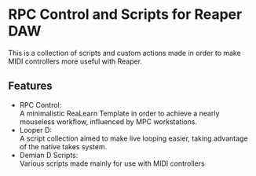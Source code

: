 # RPC Control and Scripts for Reaper DAW
This is a collection of scripts and custom actions made in order to make MIDI controllers more useful with Reaper.  

## Features
* RPC Control:  
  A minimalistic ReaLearn Template in order to achieve a nearly mouseless workflow, influenced by MPC workstations.  
* Looper D:  
  A script collection aimed to make live looping easier, taking advantage of the native takes system.
* Demian D Scripts:  
  Various scripts made mainly for use with MIDI controllers

